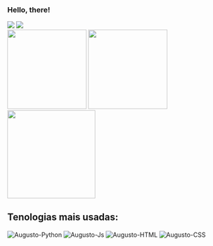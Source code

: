### Hello, there!
  <a href="https://www.instagram.com/moura_jmpg/?hl=pt-br" target="_blank">
  <img src="https://img.shields.io/badge/-Instagram-%23E4405F?style=for-the-badge&logo=instagram&logoColor=white" target="_blank"></a>

  <a href="https://www.furg.br/" target="_blank">
  <img src='https://img.shields.io/badge/Academia-fff?style=for-the-badge&logo=academia&logoColor=black' ></a>
  
<div style="display: inline_block">
  <img height='180em' src='https://github-readme-stats.vercel.app/api?username=mourajmpg&show_icons=true&theme=blue-green'/>
  <img height='180em' src='https://github-readme-stats.vercel.app/api/top-langs/?username=mourajmpg&theme=blue-green'/>
  <img height='200' src='https://faculdadedombosco.net/media/filer_public/2020_7/42f1c949_logo_sistemas-icone.png'/>
</div>

## Tenologias mais usadas:
<div style='display' inline_block>
  <img align="center" alt="Augusto-Python" src="https://img.shields.io/badge/Python-3776AB?style=for-the-badge&logo=python&logoColor=white">
  <img align="center" alt="Augusto-Js" src="https://img.shields.io/badge/JavaScript-F7DF1E?style=for-the-badge&logo=javascript&logoColor=black">
  <img align="center" alt="Augusto-HTML" src='https://img.shields.io/badge/HTML5-E34F26?style=for-the-badge&logo=html5&logoColor=white'>
  <img align="center" alt="Augusto-CSS" src="https://img.shields.io/badge/CSS3-1572B6?style=for-the-badge&logo=css3&logoColor=white">
  
</div>

